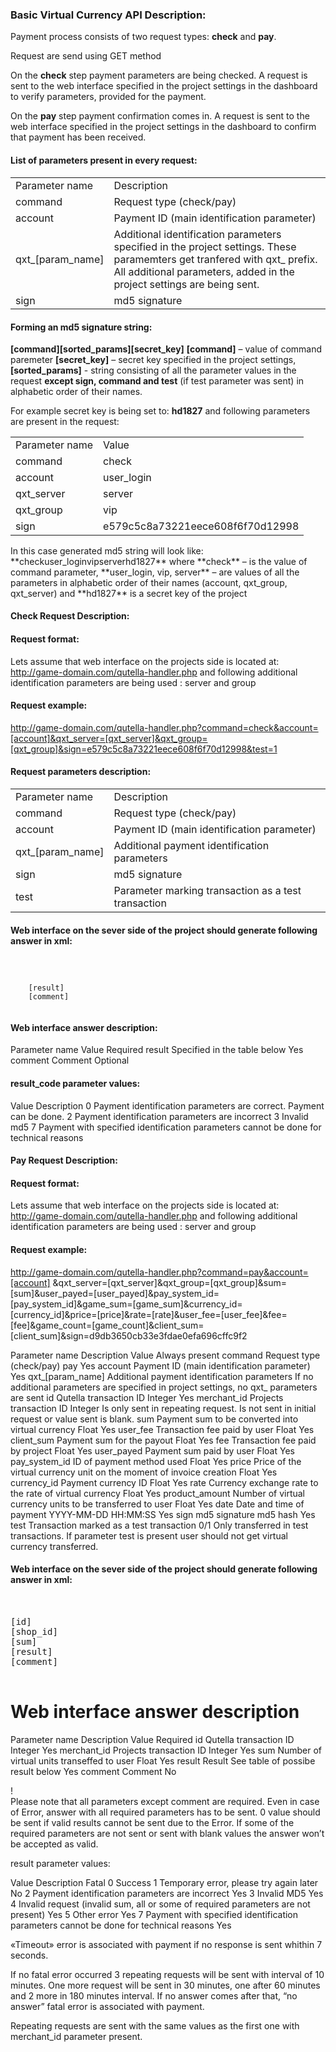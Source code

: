 
### Basic Virtual Currency API Description:

Payment process consists of two request types: **check** and **pay**.

Request are send using GET method

On the **check** step payment parameters are being checked. A request is sent to the web interface specified in the project settings in the dashboard to verify parameters, provided for the payment.

On the **pay** step payment confirmation comes in. A request is sent to the web interface specified in the project settings in the dashboard to confirm that payment has been received.


#### List of parameters present in every request:
<table>
<tr>
<td>Parameter name</td>	<td>Description</td>
</tr><tr>
<td>command</td>	<td>Request type (check/pay)</td>
</tr><tr>
<td>account</td>	<td>Payment ID (main identification parameter)</td>
</tr><tr>
<td>qxt_[param_name]</td>	<td>Additional identification parameters specified in the project settings. These paramemters get tranfered with qxt_ prefix. All additional parameters, added in the project settings are being sent.</td>
</tr><tr>
<td>sign</td>	<td>md5 signature</td>
</tr><tr>
</table>

#### Forming an md5 signature string: 
**[command][sorted_params][secret_key]**
**[command]** – value of command paremeter
**[secret_key]** – secret key specified in the project settings,
**[sorted_params]**  -  string consisting of all the parameter values in the request **except sign, command and test** (if test parameter was sent) in alphabetic order of  their names.

For example secret key is being set to: **hd1827** and following parameters are present in the request:
<table>
<tr>
<td>Parameter name</td>	<td>Value</td>
</tr><tr>
<td>command</td>	<td>check</td>
</tr><tr>
<td>account</td>	<td>user_login</td>
</tr><tr>
<td>qxt_server</td>	<td>server</td>
</tr><tr>
<td>qxt_group</td>	<td>vip</td>
</tr><tr>
<td>sign</td>	<td>e579c5c8a73221eece608f6f70d12998</td>
</tr><tr>
</table>
In this case generated md5 string will look like:
**checkuser_loginvipserverhd1827**
where **check** – is the value of command parameter, 
**user_login, vip, server** – are values of all the parameters in alphabetic order of their names (account, qxt_group, qxt_server)
and **hd1827** is a secret key of the project

 
#### Check Request Description: 

#### Request format: 
Lets assume that web interface on the projects side is located at: 
http://game-domain.com/qutella-handler.php
and following additional identification parameters are being used : server and group

#### Request example:
http://game-domain.com/qutella-handler.php?command=check&account=[account]&qxt_server=[qxt_server]&qxt_group=[qxt_group]&sign=e579c5c8a73221eece608f6f70d12998&test=1

#### Request parameters description:
<table>
<tr>
<td>Parameter name</td>	<td>Description</td>
</tr><tr>
<td>command</td>	<td>Request type (check/pay)</td>
</tr><tr>
<td>account</td>	<td>Payment ID (main identification parameter)</td>
</tr><tr>
<td>qxt_[param_name]</td>	<td>Additional payment identification parameters</td>
</tr><tr>
<td>sign</td>	<td>md5 signature</td>
</tr><tr>
<td>test</td>	<td>Parameter marking transaction as a test transaction</td>
</tr>
</table>

#### Web interface on the sever side of the project should generate following answer in xml:

<code>
<?xml version="1.0" encoding="windows-1251"?>
<response>
	<result>[result]</result>
	<comment>[comment]</comment>
</response>
</code>

#### Web interface answer description:

Parameter name	Value	Required
result	Specified in the table below	Yes
comment	Comment	Optional


#### result_code parameter values:

Value	Description
0	Payment identification parameters are correct. Payment can be done.
2	Payment identification parameters are incorrect
3	Invalid md5
7	Payment with specified identification parameters cannot be done for technical reasons





#### Pay Request Description:

#### Request format: 
Lets assume that web interface on the projects side is located at: 
http://game-domain.com/qutella-handler.php
and following additional identification parameters are being used : server and group

#### Request example:
http://game-domain.com/qutella-handler.php?command=pay&account=[account] &qxt_server=[qxt_server]&qxt_group=[qxt_group]&sum=[sum]&user_payed=[user_payed]&pay_system_id=[pay_system_id]&game_sum=[game_sum]&currency_id=[currency_id]&price=[price]&rate=[rate]&user_fee=[user_fee]&fee=[fee]&game_count=[game_count]&client_sum=[client_sum]&sign=d9db3650cb33e3fdae0efa696cffc9f2


Parameter name	Description	Value	Always present
command	Request type (check/pay)	pay	Yes
account	Payment ID (main identification parameter)		Yes
qxt_[param_name]	Additional payment identification parameters		If no additional parameters are specified in project settings, no qxt_ parameters are sent
id	Qutella transaction ID	Integer	Yes
merchant_id	Projects transaction ID 	Integer	Is only sent in repeating request. Is not sent in initial request or value sent is blank.
sum	Payment sum to be converted into virtual currency	Float	Yes
user_fee	Transaction fee paid by user	Float	Yes
client_sum	Payment sum for the payout	Float	Yes
fee	Transaction fee paid by project	Float	Yes
user_payed	Payment sum paid by user	Float	Yes
pay_system_id	ID of payment method used	Float	Yes
price	Price of the virtual currency unit on the moment of invoice creation	Float	Yes
currency_id	Payment currency ID	Float	Yes
rate	Currency exchange rate to the rate of virtual currency	Float	Yes
product_amount	Number of virtual currency units to be transferred to user	Float	Yes
date	Date and time of payment	YYYY-MM-DD HH:MM:SS	Yes
sign	md5 signature	md5 hash	Yes
test	Transaction marked as a test transaction	0/1	Only transferred in test transactions. If parameter test is present user should not get virtual currency transferred.




#### Web interface on the sever side of the project should generate following answer in xml:

<pre>
<?xml version="1.0" encoding="windows-1251"?>
<response>
<id>[id]</id>
<merchant_id>[shop_id]</merchant_id>
<sum>[sum]</sum>
<result>[result]</result>
<comment>[comment]</comment>
</response>
</pre>


# Web interface answer description

Parameter name	Description	Value	Required
id	Qutella transaction ID	Integer	Yes
merchant_id	Projects transaction ID	Integer	Yes
sum	Number of virtual units transeffed to user	Float	Yes
result	Result	See table of possibe result below	Yes
comment	Comment		No

!	
Please note that all parameters except comment are required. Even in case of Error, answer with all required parameters has to be sent. 0 value should be sent if valid results cannot be sent due to the Error. If some of the required parameters are not sent or sent with blank values the answer won’t be accepted as valid.






result parameter values:

Value	Description	Fatal
0	Success	
1	Temporary error, please try again later	No
2	Payment identification parameters are incorrect	Yes
3	Invalid MD5	Yes
4	Invalid request (invalid sum, all or some of required parameters are not present)	Yes
5	Other error	Yes
7	Payment with specified identification parameters cannot be done for technical reasons	Yes

«Timeout» error is associated with payment if no response is sent whithin 7 seconds.

If no fatal error occurred 3 repeating requests will be sent with interval of 10 minutes.
One more request will be sent in 30 minutes, one after 60 minutes and 2 more in 180 minutes interval. If no answer comes after that, “no answer” fatal error is associated with payment. 

Repeating requests are sent with the same values as the first one with merchant_id parameter present.
